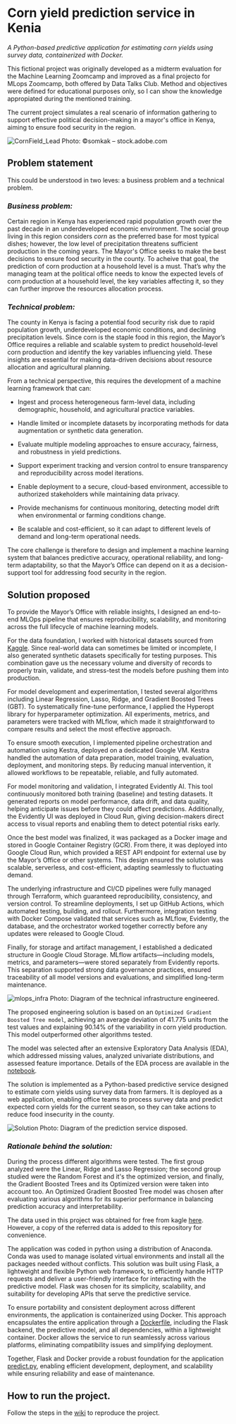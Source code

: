 # Corn yield prediction service in Kenia

*A Python-based predictive application for estimating corn yields using survey data, containerized with Docker.*

This fictional project was originally developed as a midterm evaluation for the Machine Learning Zoomcamp and improved as a final projecto for MLops Zoomcamp, both offered by Data Talks Club. Method and objectives were defined for educational purposes only, so I can show the knowledge appropiated during the mentioned training. 

The current project simulates a real scenario of information gathering to support effective political decision-making in a mayor's office in Kenya, aiming to ensure food security in the region. 

![CornField_Lead](https://github.com/bizzaccelerator/corn-yield-prediction/blob/main/Images/CornField_Lead.jpg)
Photo: ©somkak – stock.adobe.com

## Problem statement
This could be understood in two leves: a business problem and a technical problem. 

### _Business problem:_
Certain region in Kenya has experienced rapid population growth over the past decade in an underdeveloped economic environment. The social group living in this region considers _corn_ as the preferred base for most typical dishes; however, the low level of precipitation threatens sufficient production in the coming years. The Mayor's Office seeks to make the best decisions to ensure food security in the county. To acheive that goal, the prediction of corn production at a household level is a must. That’s why the managing team at the political office needs to know the expected levels of corn production at a household level, the key variables affecting it, so they can further improve the resources allocation process.

### _Technical problem:_
The county in Kenya is facing a potential food security risk due to rapid population growth, underdeveloped economic conditions, and declining precipitation levels. Since corn is the staple food in this region, the Mayor’s Office requires a reliable and scalable system to predict household-level corn production and identify the key variables influencing yield. These insights are essential for making data-driven decisions about resource allocation and agricultural planning.

From a technical perspective, this requires the development of a machine learning framework that can:

- Ingest and process heterogeneous farm-level data, including demographic, household, and agricultural practice variables.

- Handle limited or incomplete datasets by incorporating methods for data augmentation or synthetic data generation.

- Evaluate multiple modeling approaches to ensure accuracy, fairness, and robustness in yield predictions.

- Support experiment tracking and version control to ensure transparency and reproducibility across model iterations.

- Enable deployment to a secure, cloud-based environment, accessible to authorized stakeholders while maintaining data privacy.

- Provide mechanisms for continuous monitoring, detecting model drift when environmental or farming conditions change.

- Be scalable and cost-efficient, so it can adapt to different levels of demand and long-term operational needs.

The core challenge is therefore to design and implement a machine learning system that balances predictive accuracy, operational reliability, and long-term adaptability, so that the Mayor’s Office can depend on it as a decision-support tool for addressing food security in the region.

## Solution proposed

To provide the Mayor’s Office with reliable insights, I designed an end-to-end MLOps pipeline that ensures reproducibility, scalability, and monitoring across the full lifecycle of machine learning models.

For the data foundation, I worked with historical datasets sourced from [Kaggle](https://www.kaggle.com/datasets/japondo/corn-farming-data/data). Since real-world data can sometimes be limited or incomplete, I also generated synthetic datasets specifically for testing purposes. This combination gave us the necessary volume and diversity of records to properly train, validate, and stress-test the models before pushing them into production.

For model development and experimentation, I tested several algorithms including Linear Regression, Lasso, Ridge, and Gradient Boosted Trees (GBT). To systematically fine-tune performance, I applied the Hyperopt library for hyperparameter optimization. All experiments, metrics, and parameters were tracked with MLflow, which made it straightforward to compare results and select the most effective approach.

To ensure smooth execution, I implemented pipeline orchestration and automation using Kestra, deployed on a dedicated Google VM. Kestra handled the automation of data preparation, model training, evaluation, deployment, and monitoring steps. By reducing manual intervention, it allowed workflows to be repeatable, reliable, and fully automated.

For model monitoring and validation, I integrated Evidently AI. This tool continuously monitored both training (baseline) and testing datasets. It generated reports on model performance, data drift, and data quality, helping anticipate issues before they could affect predictions. Additionally, the Evidently UI was deployed in Cloud Run, giving decision-makers direct access to visual reports and enabling them to detect potential risks early.

Once the best model was finalized, it was packaged as a Docker image and stored in Google Container Registry (GCR). From there, it was deployed into Google Cloud Run, which provided a REST API endpoint for external use by the Mayor’s Office or other systems. This design ensured the solution was scalable, serverless, and cost-efficient, adapting seamlessly to fluctuating demand.

The underlying infrastructure and CI/CD pipelines were fully managed through Terraform, which guaranteed reproducibility, consistency, and version control. To streamline deployments, I set up GitHub Actions, which automated testing, building, and rollout. Furthermore, integration testing with Docker Compose validated that services such as MLflow, Evidently, the database, and the orchestrator worked together correctly before any updates were released to Google Cloud.

Finally, for storage and artifact management, I established a dedicated structure in Google Cloud Storage. MLflow artifacts—including models, metrics, and parameters—were stored separately from Evidently reports. This separation supported strong data governance practices, ensured traceability of all model versions and evaluations, and simplified long-term maintenance.

![mlops_infra](https://github.com/bizzaccelerator/corn-yield-prediction/blob/main/Images/mlops_infra.jpg)
Photo: Diagram of the technical infrastructure engineered.

The proposed engineering solution is based on an `Optimized Gradient Boosted Tree model`, achieving an average deviation of 41.775 units from the test values and explaining 90.14% of the variability in corn yield production. This model outperformed other algorithms tested.

The model was selected after an extensive Exploratory Data Analysis (EDA), which addressed missing values, analyzed univariate distributions, and assessed feature importance. Details of the EDA process are available in the [notebook](https://github.com/bizzaccelerator/corn-yield-prediction/blob/main/notebook.ipynb).

The solution is implemented as a Python-based predictive service designed to estimate corn yields using survey data from farmers. It is deployed as a web application, enabling office teams to process survey data and predict expected corn yields for the current season, so they can take actions to reduce food insecurity in the county.

![Solution](https://github.com/bizzaccelerator/corn-yield-prediction/blob/main/Images/Solution.JPG)
Photo: Diagram of the prediction service disposed.

### _Rationale behind the solution:_ 

During the process different algorithms were tested. The first group analyzed were the Linear, Ridge and Lasso Regression; the second group studied were the Random Forest and it's the optimized version, and finally, the Gradient Boosted Trees and its Optimized version were taken into account too. An Optimized Gradient Boosted Tree model was chosen after evaluating various algorithms for its superior performance in balancing prediction accuracy and interpretability. 

The data used in this project was obtained for free from kagle [here](https://www.kaggle.com/datasets/japondo/corn-farming-data). However, a copy of the referred data is added to this repository for convenience. 

The application was coded in python using a distribution of Anaconda. Conda was used to manage isolated virtual environments and install all the packages needed without conflicts. This solution was built using Flask, a lightweight and flexible Python web framework, to efficiently handle HTTP requests and deliver a user-friendly interface for interacting with the predictive model. Flask was chosen for its simplicity, scalability, and suitability for developing APIs that serve the predictive service.

To ensure portability and consistent deployment across different environments, the application is containerized using Docker. This approach encapsulates the entire application through a [Dockerfile](https://github.com/bizzaccelerator/corn-yield-prediction/blob/main/Dockerfile), including the Flask backend, the predictive model, and all dependencies, within a lightweight container. Docker allows the service to run seamlessly across various platforms, eliminating compatibility issues and simplifying deployment.

Together, Flask and Docker provide a robust foundation for the application [predict.py](https://github.com/bizzaccelerator/corn-yield-prediction/blob/main/predict.py), enabling efficient development, deployment, and scalability while ensuring reliability and ease of maintenance. 

## How to run the project.

Follow the steps in the [wiki](https://github.com/bizzaccelerator/corn-yield-prediction/wiki/Welcome-to-the-Corn-yield-prediction-service-in-Kenia-wiki!) to reproduce the project.
